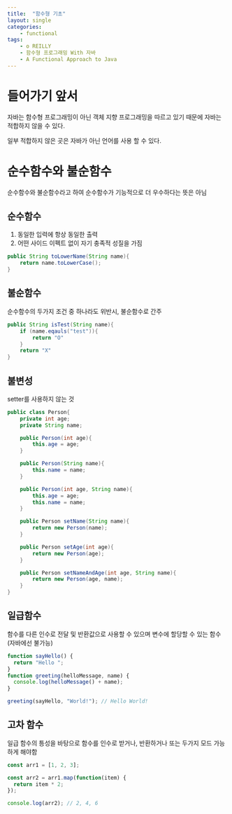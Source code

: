```yaml
---
title:  "함수형 기초"
layout: single
categories:
    - functional
tags:
    - o REILLY
    - 함수형 프로그래밍 With 자바
    - A Functional Approach to Java
---
```


# 들어가기 앞서
자바는 함수형 프로그래밍이 아닌 객체 지향 프로그래밍을 따르고 있기 때문에 자바는 적합하지 않을 수 있다.

일부 적합하지 않은 곳은 자바가 아닌 언어를 사용 할 수 있다.

# 순수함수와 불순함수
순수함수와 불순함수라고 하여 순수함수가 기능적으로 더 우수하다는 뜻은 아님
## 순수함수
1. 동일한 입력에 항상 동일한 출력
2. 어떤 사이드 이펙트 없이 자기 충족적 성질을 가짐
```java
public String toLowerName(String name){
    return name.toLowerCase();
}
```

## 불순함수
순수함수의 두가지 조건 중 하나라도 위반시, 불순함수로 간주
```java
public String isTest(String name){
    if (name.eqauls("test")){
        return "O"
    }
    return "X"
}
```

## 불변성
setter를 사용하지 않는 것
```java
public class Person{
    private int age;
    private String name;

    public Person(int age){
        this.age = age;
    }

    public Person(String name){
        this.name = name;
    }

    public Person(int age, String name){
        this.age = age;
        this.name = name;
    }

    public Person setName(String name){
        return new Person(name);
    }

    public Person setAge(int age){
        return new Person(age);
    }

    public Person setNameAndAge(int age, String name){
        return new Person(age, name);
    }
}
```

## 일급함수
함수를 다른 인수로 전달 및 반환값으로 사용할 수 있으며 변수에 할당할 수 있는 함수 (자바에선 불가능)

```javascript
function sayHello() {
  return "Hello ";
}
function greeting(helloMessage, name) {
  console.log(helloMessage() + name);
}

greeting(sayHello, "World!"); // Hello World!
```

## 고차 함수
일급 함수의 틍성을 바탕으로 함수를 인수로 받거나, 반환하거나 또는 두가지 모드 가능하게 해야함
```javascript
const arr1 = [1, 2, 3];

const arr2 = arr1.map(function(item) {
  return item * 2;
});

console.log(arr2); // 2, 4, 6
```




